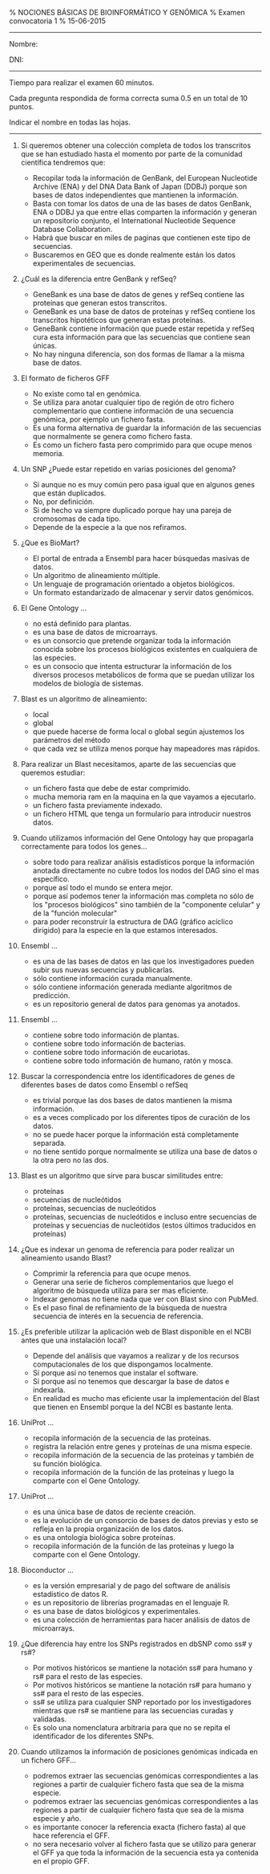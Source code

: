 % NOCIONES BÁSICAS DE BIOINFORMÁTICO Y GENÓMICA
% Examen convocatoria 1
% 15-06-2015

--------------------------------------------------------------------------------

Nombre:

DNI:

--------------------------------------------------------------------------------

Tiempo para realizar el examen 60 minutos.

Cada pregunta respondida de forma correcta suma 0.5 en un total de 10 puntos.

Indicar el nombre en todas las hojas.

--------------------------------------------------------------------------------


1. Si queremos obtener una colección completa de todos los transcritos que se han estudiado hasta el momento
por parte de la comunidad científica tendremos que: 
    - Recopilar toda la información de GenBank, del European Nucleotide Archive (ENA) y del DNA Data Bank of Japan (DDBJ)
    porque son bases de datos independientes que mantienen la información.
    + Basta con tomar los datos de una de las bases de datos GenBank, ENA o DDBJ ya que entre ellas comparten la información
    y generan un repositorio conjunto, el International Nucleotide Sequence Database Collaboration.
    - Habrá que buscar en miles de paginas que contienen este tipo de secuencias.
    - Buscaremos en GEO que es donde realmente están los datos experimentales de secuencias.

1. ¿Cuál es la diferencia entre GenBank y refSeq?
    - GeneBank es una base de datos de genes y refSeq contiene las proteínas que generan estos transcritos.
    - GeneBank es una base de datos de proteínas y refSeq contiene los transcritos hipotéticos que generan estas proteínas.
    + GeneBank contiene información que puede estar repetida y refSeq cura esta información para que las secuencias que contiene sean únicas.
    - No hay ninguna diferencia, son dos formas de llamar a la misma base de datos.

1. El formato de ficheros GFF
    - No existe como tal en genómica.
    + Se utiliza para anotar cualquier tipo de región de otro fichero complementario que contiene información de una secuencia genómica, por ejemplo un fichero fasta.
    - Es una forma alternativa de guardar la información de las secuencias que normalmente se genera como fichero fasta.
    - Es como un fichero fasta pero comprimido para que ocupe menos memoria.

1. Un SNP ¿Puede estar repetido en varias posiciones del genoma?
    - Si aunque no es muy común pero pasa igual que en algunos genes que están duplicados. 
    + No, por definición.
    - Si de hecho va siempre duplicado porque hay una pareja de cromosomas de cada tipo.
    - Depende de la especie a la que nos refiramos.

1. ¿Que es BioMart?
    - El portal de entrada a Ensembl para hacer búsquedas masivas de datos.
    - Un algoritmo de alineamiento múltiple.
    - Un lenguaje de programación orientado a objetos biológicos.
    + Un formato estandarizado de almacenar y servir datos genómicos.

1. El Gene Ontology ...
    - no está definido para plantas.
    - es una base de datos de microarrays.
    + es un consorcio que pretende organizar toda la información conocida sobre los procesos biológicos existentes en cualquiera de las especies.
    - es un consocio que intenta estructurar la información de los diversos procesos metabólicos de forma que se puedan utilizar los modelos de biología de sistemas.

1. Blast es un algoritmo de alineamiento: 
    + local
    - global
    - que puede hacerse de forma local o global según ajustemos los parámetros del método
    - que cada vez se utiliza menos porque hay mapeadores mas rápidos.

1. Para realizar un Blast necesitamos, aparte de las secuencias que queremos estudiar:
    - un fichero fasta que debe de estar comprimido.
    - mucha memoria ram en la maquina en la que vayamos a ejecutarlo.
    + un fichero fasta previamente indexado.
    - un fichero HTML que tenga un formulario para introducir nuestros datos.

1. Cuando utilizamos información del Gene Ontology hay que propagarla correctamente para todos los genes...
    + sobre todo para realizar análisis estadísticos porque la información anotada directamente no cubre todos los nodos del DAG sino el mas específico.
    - porque así todo el mundo se entera mejor.
    - porque así podemos tener la información mas completa no sólo de los "procesos biológicos" sino también de la "componente celular" y de la "función molecular"
    - para poder reconstruir la estructura de DAG (gráfico acíclico dirigido) para la especie en la que estamos interesados.

1. Ensembl ...
    - es una de las bases de datos en las que los investigadores pueden subir sus nuevas secuencias y publicarlas.
    - sólo contiene información curada manualmente.
    - sólo contiene información generada mediante algoritmos de predicción.
    + es un repositorio general de datos para genomas ya anotados.

1. Ensembl ...
    - contiene sobre todo información de plantas.
    - contiene sobre todo información de bacterias.
    + contiene sobre todo información de eucariotas.
    - contiene sobre todo información de humano, ratón y mosca.

1. Buscar la correspondencia entre los identificadores de genes de diferentes bases de datos como Ensembl o refSeq
    - es trivial porque las dos bases de datos mantienen la misma información.
    + es a veces complicado por los diferentes tipos de curación de los datos.
    - no se puede hacer porque la información está completamente separada.
    - no tiene sentido porque normalmente se utiliza una base de datos o la otra pero no las dos.

1. Blast es un algoritmo que sirve para buscar similitudes entre:
    - proteínas
    - secuencias de nucleótidos
    - proteínas, secuencias de nucleótidos
    + proteínas, secuencias de nucleótidos e incluso entre secuencias de proteínas y secuencias de nucleótidos (estos últimos traducidos en proteínas)

1. ¿Que es indexar un genoma de referencia para poder realizar un alineamiento usando Blast?
    - Comprimir la referencia para que ocupe menos.
    + Generar una serie de ficheros complementarios que luego el algoritmo de búsqueda utiliza para ser mas eficiente.
    - Indexar genomas no tiene nada que ver con Blast sino con PubMed.
    - Es el paso final de refinamiento de la búsqueda de nuestra secuencia de interés en la secuencia de referencia.

1. ¿Es preferible utilizar la aplicación web de Blast disponible en el NCBI antes que una instalación local?
    + Depende del análisis que vayamos a realizar y de los recursos computacionales de los que dispongamos localmente.
    - Sí porque así no tenemos que instalar el software.
    - Sí porque así no tenemos que descargar la base de datos e indexarla.
    - En realidad es mucho mas eficiente usar la implementación del Blast que tienen en Ensembl porque la del NCBI es bastante lenta.

1. UniProt ...
    - recopila información de la secuencia de las proteínas.
    - registra la relación entre genes y proteínas de una misma especie.
    + recopila información de la secuencia de las proteínas y también de su función biológica.
    - recopila información de la función de las proteínas y luego la comparte con el Gene Ontology.

2. UniProt ...
    - es una única base de datos de reciente creación.
    + es la evolución de un consorcio de bases de datos previas y esto se refleja en la propia organización de los datos. 
    - es una ontología biológica sobre proteínas.
    - recopila información de la función de las proteínas y luego la comparte con el Gene Ontology.

1. Bioconductor ...
    - es la versión empresarial y de pago del software de análisis estadístico de datos R.
    + es un repositorio de librerías programadas en el lenguaje R.
    - es una base de datos biológicos y experimentales.
    - es una colección de herramientas para hacer análisis de datos de microarrays.

1. ¿Que diferencia hay entre los SNPs registrados en dbSNP como ss# y rs#?
    - Por motivos históricos se mantiene la notación ss# para humano y rs# para el resto de las especies.
    - Por motivos históricos se mantiene la notación rs# para humano y ss# para el resto de las especies.
    + ss# se utiliza para cualquier SNP reportado por los investigadores mientras que rs# se mantiene para las secuencias curadas y validadas.
    - Es solo una nomenclatura arbitraria para que no se repita el identificador de los diferentes SNPs.

2. Cuando utilizamos la información de posiciones genómicas indicada en un fichero GFF...
    - podremos extraer las secuencias genómicas correspondientes a las regiones a partir de cualquier fichero fasta que sea de la misma especie.
    - podremos extraer las secuencias genómicas correspondientes a las regiones a partir de cualquier fichero fasta que sea de la misma especie y año.
    + es importante conocer la referencia exacta (fichero fasta) al que hace referencia el GFF.
    - no sera necesario volver al fichero fasta que se utilizo para generar el GFF ya que toda la información de la secuencia esta ya contenida en el propio GFF.
    







<!-- ---------------------------------------------------------------------------

1. La base de datos "taxonomy" del NCBI ...
    - es una base de datos obsoleta que ya no se usa pero se mantiene online.
    - contiene la información 
    + intenta clasificar de forma eficiente especies y su agrupación en genero, familia, filum ...
    - es un repositorio de datos experimentales.

1. ¿Para que sirve un Genome Browsers?
    - Para hacer mas atractiva una base de datos genómica.
    + Para poder tener una representación visual útil de las diferentes entidades asociadas a un genoma.
    - Para no tener que descargar los datos genómicos de los repositorios ya que no se puede trabajar con ellos de forma local por el gran tamaño de memoria requerido.
    - Para realizar análisis de datos genómicos.

-->

